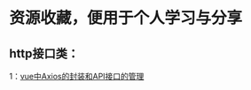 # 资源收藏，便用于个人学习与分享

## http接口类：
  1：[vue中Axios的封装和API接口的管理](https://juejin.im/post/5b55c118f265da0f6f1aa354)
